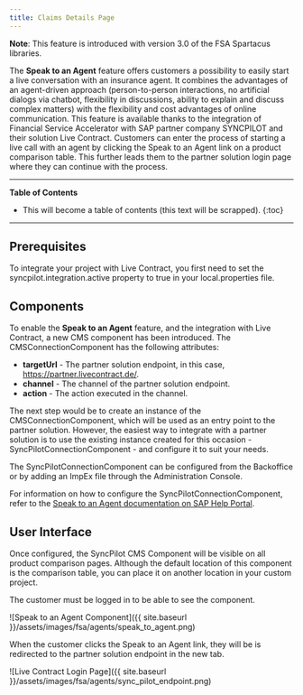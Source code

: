 ```yaml
---
title: Claims Details Page
---
```


**Note**: This feature is introduced with version 3.0 of the FSA Spartacus libraries.

The **Speak to an Agent** feature offers customers a possibility to easily start a live conversation with an insurance agent. It combines the advantages of an agent-driven approach (person-to-person interactions, no artificial dialogs via chatbot, flexibility in discussions, ability to explain and discuss complex matters) with the flexibility and cost advantages of online communication. This feature is available thanks to the integration of Financial Service Accelerator with SAP partner company SYNCPILOT and their solution Live Contract. Customers can enter the process of starting a live call with an agent by clicking the Speak to an Agent link on a product comparison table. This further leads them to the partner solution login page where they can continue with the process.

***

**Table of Contents**

- This will become a table of contents (this text will be scrapped).
{:toc}

***

## Prerequisites

To integrate your project with Live Contract, you first need to set the syncpilot.integration.active property to true in your local.properties file. 

## Components

To enable the **Speak to an Agent** feature, and the integration with Live Contract, a new CMS component has been introduced. The CMSConnectionComponent has the following attributes:

- **targetUrl** - The partner solution endpoint, in this case, https://partner.livecontract.de/.
- **channel** - The channel of the partner solution endpoint.
- **action** - The action executed in the channel.

The next step would be to create an instance of the CMSConnectionComponent, which will be used as an entry point to the partner solution. However, the easiest way to integrate with a partner solution is to use the existing instance created for this occasion - SyncPilotConnectionComponent - and configure it to suit your needs. 

The SyncPilotConnectionComponent can be configured from the Backoffice or by adding an ImpEx file through the Administration Console. 

For information on how to configure the SyncPilotConnectionComponent, refer to the [Speak to an Agent documentation on SAP Help Portal](https://help.sap.com/viewer/a7d0f0c5faa44002bf81e1a9a91c77e2/LATEST/en-US/2b40d357decb414faee9e7da240bb5c9.html).

## User Interface

Once configured, the SyncPilot CMS Component will be visible on all product comparison pages. Although the default location of this component is the comparison table, you can place it on another location in your custom project.

The customer must be logged in to be able to see the component. 

![Speak to an Agent Component]({{ site.baseurl }}/assets/images/fsa/agents/speak_to_agent.png)

When the customer clicks the Speak to an Agent link, they will be is redirected to the partner solution endpoint in the new tab. 
 
![Live Contract Login Page]({{ site.baseurl }}/assets/images/fsa/agents/sync_pilot_endpoint.png)
 